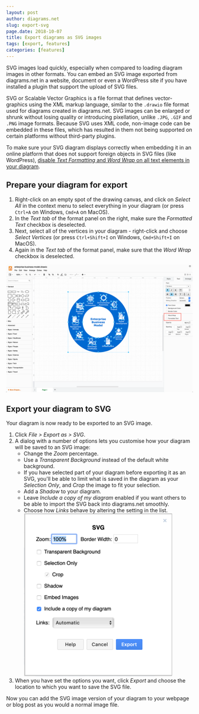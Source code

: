 ```yaml
---
layout: post
author: diagrams.net
slug: export-svg
page.date: 2018-10-07
title: Export diagrams as SVG images
tags: [export, features]
categories: [features]
---
```


SVG images load quickly, especially when compared to loading diagram images in other formats. You can embed an SVG image exported from diagrams.net in a website, document or even a WordPress site if you have installed a plugin that support the upload of SVG files.

SVG or Scalable Vector Graphics is a file format that defines vector-graphics using the XML markup language, similar to the ``.drawio`` file format used for diagrams created in diagrams.net. SVG images can be enlarged or shrunk without losing quality or introducing pixellation, unlike ``.JPG``, ``.GIF`` and ``.PNG`` image formats. Because SVG uses XML code, non-image code can be embedded in these files, which has resulted in them not being supported on certain platforms without third-party plugins.

To make sure your SVG diagram displays correctly when embedding it in an online platform that does not support foreign objects in SVG files (like WordPress), [disable _Text Formatting_ and _Word Wrap_ on all text elements in your diagram](/blog/diagrams-in-wordpress.html).

## Prepare your diagram for export

1. Right-click on an empty spot of the drawing canvas, and click on _Select All_ in the context menu to select everything in your diagram (or press ``Ctrl+A`` on Windows, ``Cmd+A`` on MacOS).
2. In the _Text tab_ of the format panel on the right, make sure the _Formatted Text_ checkbox is deselected.
3. Next, select all of the vertices in your diagram - right-click and choose _Select Vertices_ (or press ``Ctrl+Shift+I`` on Windows, ``Cmd+Shift+I`` on MacOS).
4. Again in the _Text tab_ of the format panel, make sure that the _Word Wrap_ checkbox is deselected.

<img src="/assets/img/blog/export-svg-text-tab-format-panel.png" style="max-width:100%;height:auto;" alt="Prepare your diagram for exporting to SVG in diagrams.net by disabling word wrap and text formatting">

## Export your diagram to SVG

Your diagram is now ready to be exported to an SVG image.

1. Click _File > Export as > SVG_.
2. A dialog with a number of options lets you customise how your diagram will be saved to an SVG image:
   - Change the _Zoom_ percentage.
   - Use a _Transparent Background_ instead of the default white background.
   - If you have selected part of your diagram before exporting it as an SVG, you'll be able to limit what is saved in the diagram as your _Selection Only_, and _Crop_ the image to fit your selection.
   - Add a _Shadow_ to your diagram.
   - Leave _Include a copy of my diagram_ enabled if you want others to be able to import the SVG back into diagrams.net smoothly.  
   - Choose how _Links_ behave by altering the setting in the list.
   <br /><img src="/assets/img/blog/export-svg-options.png" style="width=100%;max-width:400px;height:auto;" alt="diagrams.net options when exporting a diagram as an SVG image">
3. When you have set the options you want, click _Export_ and choose the location to which you want to save the SVG file.

Now you can add the SVG image version of your diagram to your webpage or blog post as you would a normal image file.
